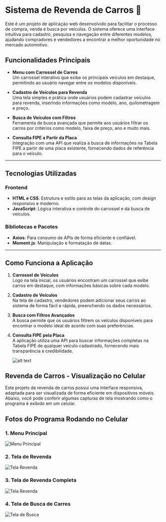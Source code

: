 # Sistema de Revenda de Carros 🚗

Este é um projeto de aplicação web desenvolvido para facilitar o processo de compra, venda e busca por veículos. O sistema oferece uma interface intuitiva para cadastro, pesquisa e navegação entre diferentes modelos, ajudando compradores e vendedores a encontrar a melhor oportunidade no mercado automotivo.

## Funcionalidades Principais

- **Menu com Carrossel de Carros**  
  Um carrossel interativo que exibe os principais veículos em destaque, permitindo ao usuário navegar entre os modelos disponíveis.

- **Cadastro de Veículos para Revenda**  
  Uma tela simples e prática onde usuários podem cadastrar veículos para revenda, inserindo informações como modelo, ano, quilometragem e preço.

- **Busca de Veículos com Filtros**  
  Ferramenta de busca avançada que permite aos usuários filtrar os carros por critérios como modelo, faixa de preço, ano e muito mais.

- **Consulta FIPE a Partir da Placa**  
  Integração com uma API que realiza a busca de informações na Tabela FIPE a partir de uma placa existente, fornecendo dados de referência para o veículo.

---

## Tecnologias Utilizadas

### Frontend
- **HTML e CSS**: Estrutura e estilo para as telas da aplicação, com design responsivo e moderno.
- **JavaScript**: Lógica interativa e controle do carrossel e da busca de veículos.

### Bibliotecas e Pacotes
- **Axios**: Para consumo de APIs de forma eficiente e confiável.
- **Moment.js**: Manipulação e formatação de datas.

---

## Como Funciona a Aplicação

1. **Carrossel de Veículos**  
   Logo na tela inicial, os usuários encontram um carrossel que exibe carros em destaque, com informações básicas sobre cada modelo.

2. **Cadastro de Veículos**  
   Na tela de cadastro, vendedores podem adicionar seus carros ao sistema de forma fácil e rápida, preenchendo os dados necessários.

3. **Busca com Filtros Avançados**  
   A busca permite que os usuários filtrem os veículos disponíveis para encontrar o modelo ideal de acordo com suas preferências.

4. **Consulta FIPE pela Placa**  
   A aplicação utiliza uma API para buscar informações completas na Tabela FIPE de qualquer veículo cadastrado, fornecendo mais transparência e credibilidade.

   ![alt text](./img/previa.png)

## Revenda de Carros - Visualização no Celular

Este projeto de revenda de carros possui uma interface responsiva, adaptada para ser visualizada de forma eficiente em dispositivos móveis. Abaixo, você pode conferir algumas capturas de tela mostrando como o programa é exibido em um celular.

## Fotos do Programa Rodando no Celular

### 1. Menu Principal
![Menu Principal](<menu ngrok.jpeg>)

### 2. Tela de Revenda
![Tela Revenda](<revenda ngrok.jpeg>)

### 3. Tela de Revenda Completa
![Tela Revenda](<revenda ngrok 2.jpeg>)

### 4. Tela de Busca de Carros
![Tela de Busca](<buscar ngrok.jpeg>)
